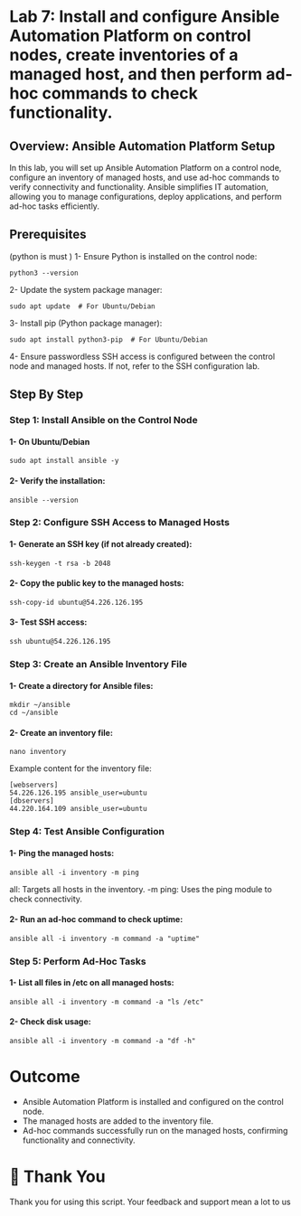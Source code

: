 # Lab 7: Install and configure Ansible Automation Platform on control nodes, create inventories of a managed host, and then perform ad-hoc commands to check functionality.
## Overview: Ansible Automation Platform Setup
In this lab, you will set up Ansible Automation Platform on a control node, configure an inventory of managed hosts, and use ad-hoc commands to verify connectivity and functionality. Ansible simplifies IT automation, allowing you to manage configurations, deploy applications, and perform ad-hoc tasks efficiently.
## Prerequisites
(python is must )
1- Ensure Python is installed on the control node:
```
python3 --version
```
2- Update the system package manager:
```
sudo apt update  # For Ubuntu/Debian
```
3- Install pip (Python package manager):
```
sudo apt install python3-pip  # For Ubuntu/Debian
```
4- Ensure passwordless SSH access is configured between the control node and managed hosts. If not, refer to the SSH configuration lab.
## Step By Step 
### Step 1: Install Ansible on the Control Node
#### 1- On Ubuntu/Debian
```
sudo apt install ansible -y
```
#### 2- Verify the installation:
```
ansible --version
```
### Step 2: Configure SSH Access to Managed Hosts
#### 1- Generate an SSH key (if not already created):
```
ssh-keygen -t rsa -b 2048
```
#### 2- Copy the public key to the managed hosts:
```
ssh-copy-id ubuntu@54.226.126.195
```
#### 3- Test SSH access:
```
ssh ubuntu@54.226.126.195
```
### Step 3: Create an Ansible Inventory File
#### 1- Create a directory for Ansible files:
```
mkdir ~/ansible
cd ~/ansible
```
#### 2- Create an inventory file:
```
nano inventory
```
Example content for the inventory file:
```
[webservers]
54.226.126.195 ansible_user=ubuntu
[dbservers]
44.220.164.109 ansible_user=ubuntu
```
### Step 4: Test Ansible Configuration
#### 1- Ping the managed hosts:
```
ansible all -i inventory -m ping
```
all: Targets all hosts in the inventory.
-m ping: Uses the ping module to check connectivity.
#### 2- Run an ad-hoc command to check uptime:
```
ansible all -i inventory -m command -a "uptime"
```
### Step 5: Perform Ad-Hoc Tasks
#### 1- List all files in /etc on all managed hosts:
```
ansible all -i inventory -m command -a "ls /etc"
```
#### 2- Check disk usage:
```
ansible all -i inventory -m command -a "df -h"
```
# Outcome
- Ansible Automation Platform is installed and configured on the control node.
- The managed hosts are added to the inventory file.
- Ad-hoc commands successfully run on the managed hosts, confirming functionality and connectivity.
# 🙏 Thank You
Thank you for using this script. Your feedback and support mean a lot to us
